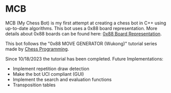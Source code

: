 # MCB
MCB (My Chess Bot) is my first attempt at creating a chess bot in C++ using up-to-date algorithms. This bot uses a 0x88 board representation. More details about 0x88 boards can be found here: <a href="https://www.chessprogramming.org/0x88">0x88 Board Representation</a>.

This bot follows the "0x88 MOVE GENERATOR (Wukong)" tutorial series made by <a href="https://www.youtube.com/@chessprogramming591">Chess Programming</a>.

Since 10/18/2023 the tutorial has been completed.
Future Implementations:
- Implement repetition draw detection
- Make the bot UCI compliant (GUI)
- Implement the search and evaluation functions
- Transposition tables
